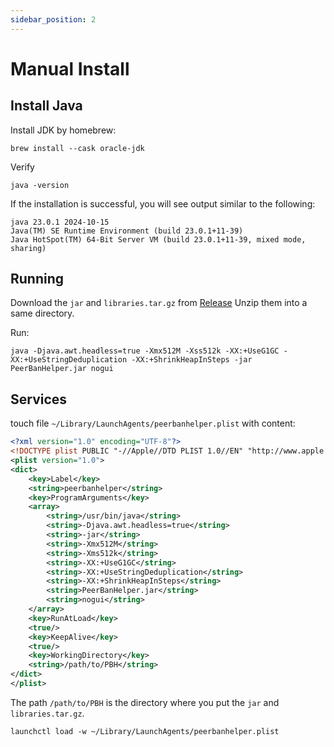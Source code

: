 ```yaml
---
sidebar_position: 2
---
```

# Manual Install

## Install Java

Install JDK by homebrew:

```shell
brew install --cask oracle-jdk
```

Verify

```shell
java -version
```

If the installation is successful, you will see output similar to the following:

```plain
java 23.0.1 2024-10-15
Java(TM) SE Runtime Environment (build 23.0.1+11-39)
Java HotSpot(TM) 64-Bit Server VM (build 23.0.1+11-39, mixed mode, sharing)
```

## Running

Download the `jar` and `libraries.tar.gz` from [Release](https://github.com/PBH-BTN/PeerBanHelper/releases/latest)
Unzip them into a same directory.

Run:

```shell
java -Djava.awt.headless=true -Xmx512M -Xss512k -XX:+UseG1GC -XX:+UseStringDeduplication -XX:+ShrinkHeapInSteps -jar PeerBanHelper.jar nogui
```

## Services

touch file `~/Library/LaunchAgents/peerbanhelper.plist` with content:

```xml
<?xml version="1.0" encoding="UTF-8"?>
<!DOCTYPE plist PUBLIC "-//Apple//DTD PLIST 1.0//EN" "http://www.apple.com/DTDs/PropertyList-1.0.dtd">
<plist version="1.0">
<dict>
    <key>Label</key>
    <string>peerbanhelper</string>
    <key>ProgramArguments</key>
    <array>
        <string>/usr/bin/java</string>
        <string>-Djava.awt.headless=true</string>
        <string>-jar</string>
        <string>-Xmx512M</string>
        <string>-Xms512k</string>
        <string>-XX:+UseG1GC</string>
        <string>-XX:+UseStringDeduplication</string>
        <string>-XX:+ShrinkHeapInSteps</string>
        <string>PeerBanHelper.jar</string>
        <string>nogui</string>
    </array>
    <key>RunAtLoad</key>
    <true/>
    <key>KeepAlive</key>
    <true/>
    <key>WorkingDirectory</key>
    <string>/path/to/PBH</string>
</dict>
</plist>
```

The path `/path/to/PBH` is the directory where you put the `jar` and `libraries.tar.gz`.

```shell
launchctl load -w ~/Library/LaunchAgents/peerbanhelper.plist
```
